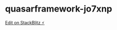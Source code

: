 # quasarframework-jo7xnp

[Edit on StackBlitz ⚡️](https://stackblitz.com/edit/quasarframework-jo7xnp)